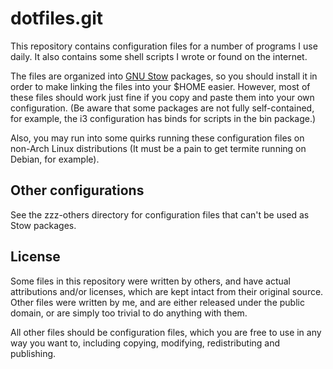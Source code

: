 dotfiles.git
=====

This repository contains configuration files for a number of programs
I use daily. It also contains some shell scripts I wrote or found on
the internet.

The files are organized into [GNU Stow][gnu-stow] packages, so you
should install it in order to make linking the files into your $HOME
easier. However, most of these files should work just fine if you copy
and paste them into your own configuration. (Be aware that some packages
are not fully self-contained, for example, the i3 configuration has binds
for scripts in the bin package.)

Also, you may run into some quirks running these configuration files on
non-Arch Linux distributions (It must be a pain to get termite running
on Debian, for example).

Other configurations
-----

See the zzz-others directory for configuration files that can't be
used as Stow packages.

License
-----

Some files in this repository were written by others, and have actual
attributions and/or licenses, which are kept intact from their original
source. Other files were written by me, and are either released under the
public domain, or are simply too trivial to do anything with them.

All other files should be configuration files, which you are free to
use in any way you want to, including copying, modifying, redistributing
and publishing.

[gnu-stow]: http://www.gnu.org/software/stow/
